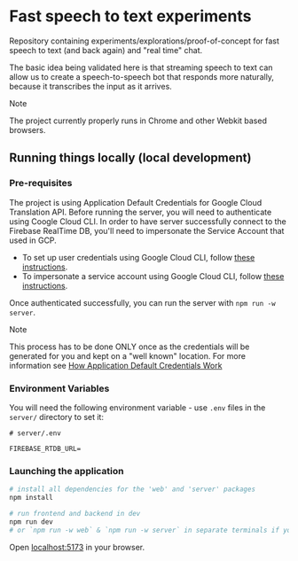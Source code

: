 # Fast speech to text experiments

Repository containing experiments/explorations/proof-of-concept for fast speech to text (and back again) and "real time" chat.

The basic idea being validated here is that streaming speech to text can allow us to create a speech-to-speech bot that responds more naturally, because it transcribes the input as it arrives.

> [!NOTE]
> The project currently properly runs in Chrome and other Webkit based browsers.

## Running things locally (local development)

### Pre-requisites

The project is using Application Default Credentials for Google Cloud Translation API.
Before running the server, you will need to authenticate using Coogle Cloud CLI. In order to have server successfully connect to the Firebase RealTime DB, you'll need to impersonate the Service Account that used in GCP.

- To set up user credentials using Google Cloud CLI, follow [these instructions](https://cloud.google.com/docs/authentication/provide-credentials-adc#local-dev). 
- To impersonate a service account using Google Cloud CLI, follow [these instructions](https://cloud.google.com/docs/authentication/provide-credentials-adc#sa-impersonation).

Once authenticated successfully, you can run the server with `npm run -w server`.

> [!NOTE]
> This process has to be done ONLY once as the credentials will be generated for you and kept on a "well known" location. For more information see [How Application Default Credentials Work](https://cloud.google.com/docs/authentication/application-default-credentials)

### Environment Variables

You will need the following environment variable - use `.env` files in the `server/` directory to set it:

```
# server/.env

FIREBASE_RTDB_URL=
```

### Launching the application

```bash
# install all dependencies for the 'web' and 'server' packages
npm install

# run frontend and backend in dev
npm run dev
# or `npm run -w web` & `npm run -w server` in separate terminals if you so wish
```

Open [localhost:5173](http://localhost:5173) in your browser.
